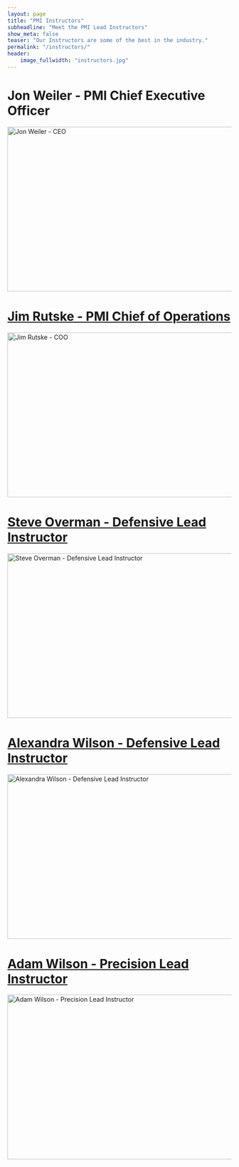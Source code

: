 ```yaml
---
layout: page
title: "PMI Instructors"
subheadline: "Meet the PMI Lead Instructors"
show_meta: false
teaser: "Our Instructors are some of the best in the industry."
permalink: "/instructors/"
header:
    image_fullwidth: "instructors.jpg"
---
```


# Jon Weiler - PMI Chief Executive Officer

<a href="professionalmarksmen.com/jon_weiler/"><img src="professionalmarksmen.com/images/jonweiler.jpg" alt="Jon Weiler - CEO" style="width:800px;height:370px;">

# Jim Rutske - PMI Chief of Operations

<a href="professionalmarksmen.com/jim_rutske/"><img src="professionalmarksmen.com/images/jimrutske.jpg" alt="Jim Rutske - COO" style="width:800px;height:370px;">

# Steve Overman - Defensive Lead Instructor

<a href="professionalmarksmen.com/steve_overman/"><img src="professionalmarksmen.com/images/steveoverman.jpg" alt="Steve Overman - Defensive Lead Instructor" style="width:800px;height:370px;">

# Alexandra Wilson - Defensive Lead Instructor

<a href="professionalmarksmen.com/alexandra_wilson/"><img src="professionalmarksmen.com/images/alexandrawilson.jpg" alt="Alexandra Wilson - Defensive Lead Instructor" style="width:800px;height:370px;">

# Adam Wilson - Precision Lead Instructor

<a href="professionalmarksmen.com/adam_wilson/"><img src="professionalmarksmen.com/images/adamwilson.jpg" alt="Adam Wilson - Precision Lead Instructor" style="width:800px;height:370px;">




